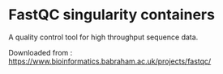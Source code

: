 # FastQC singularity containers

A quality control tool for high throughput sequence data.

Downloaded from :  https://www.bioinformatics.babraham.ac.uk/projects/fastqc/
